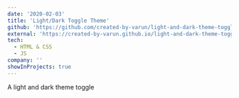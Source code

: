 ```yaml
---
date: '2020-02-03'
title: 'Light/Dark Toggle Theme'
github: 'https://github.com/created-by-varun/light-and-dark-theme-toggle'
external: 'https://created-by-varun.github.io/light-and-dark-theme-toggle/'
tech:
  - HTML & CSS
  - JS
company: ''
showInProjects: true
---
```


A light and dark theme toggle
